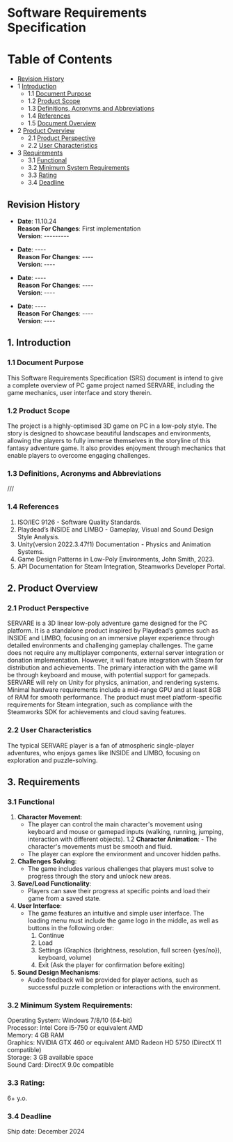 # Software Requirements Specification

Table of Contents
=================
* [Revision History](#revision-history)
* 1 [Introduction](#1-introduction)
  * 1.1 [Document Purpose](#11-document-purpose)
  * 1.2 [Product Scope](#12-product-scope)
  * 1.3 [Definitions, Acronyms and Abbreviations](#13-definitions-acronyms-and-abbreviations)
  * 1.4 [References](#14-references)
  * 1.5 [Document Overview](#15-document-overview)
* 2 [Product Overview](#2-product-overview)
  * 2.1 [Product Perspective](#21-product-perspective)
  * 2.2 [User Characteristics](#24-user-characteristics)
* 3 [Requirements](#3-requirements)
  * 3.1 [Functional](#31-functional)
  * 3.2 [Minimum System Requirements](#32-minimum-system-requirements)
  * 3.3 [Rating](#33-rating)
  * 3.4 [Deadline](#34-deadline)



## Revision History

- **Date**: 11.10.24  
  **Reason For Changes**: First implementation  
  **Version**: ---------  

- **Date**: ----  
  **Reason For Changes**: ----  
  **Version**: ----  

- **Date**: ----  
  **Reason For Changes**: ----  
  **Version**: ----  

- **Date**: ----  
  **Reason For Changes**: ----  
  **Version**: ----  



## 1. Introduction

### 1.1 Document Purpose
This Software Requirements Specification (SRS) document is intend to give a complete overview of PC game project named SERVARE, including the game mechanics, user interface and story therein.

### 1.2 Product Scope
The project is a highly-optimised 3D game on PC in a low-poly style. The story is designed to showcase beautiful landscapes and environments, allowing the players to fully immerse themselves in the storyline of this fantasy adventure game. It also provides enjoyment through mechanics that enable players to overcome engaging challenges.

### 1.3 Definitions, Acronyms and Abbreviations
///

### 1.4 References
1. ISO/IEC 9126 - Software Quality Standards.
2. Playdead’s INSIDE and LIMBO - Gameplay, Visual and Sound Design Style Analysis.
3. Unity(version 2022.3.47f1) Documentation - Physics and Animation Systems.
4. Game Design Patterns in Low-Poly Environments, John Smith, 2023.
5. API Documentation for Steam Integration, Steamworks Developer Portal.



## 2. Product Overview

### 2.1 Product Perspective
SERVARE is a 3D linear low-poly adventure game designed for the PC platform. It is a standalone product inspired by Playdead’s games such as INSIDE and LIMBO, focusing on an immersive player experience through detailed environments and challenging gameplay challenges. The game does not require any multiplayer components, external server integration or donation implementation. However, it will feature integration with Steam for distribution and achievements. The primary interaction with the game will be through keyboard and mouse, with potential support for gamepads. SERVARE will rely on Unity for physics, animation, and rendering systems. Minimal hardware requirements include a mid-range GPU and at least 8GB of RAM for smooth performance. The product must meet platform-specific requirements for Steam integration, such as compliance with the Steamworks SDK for achievements and cloud saving features.

### 2.2 User Characteristics
The typical SERVARE player is a fan of atmospheric single-player adventures, who enjoys games like INSIDE and LIMBO, focusing on exploration and puzzle-solving.



## 3. Requirements

### 3.1 Functional
1. **Character Movement**: 
   - The player can control the main character's movement using keyboard and mouse or gamepad inputs (walking, running, jumping, interaction with different objects).
         1.2 **Character Animation**: 
             - The character's movements must be smooth and fluid.
   - The player can explore the environment and uncover hidden paths.
3. **Challenges Solving**: 
   - The game includes various challenges that players must solve to progress through the story and unlock new areas.
4. **Save/Load Functionality**: 
   - Players can save their progress at specific points and load their game from a saved state.
5. **User Interface**: 
   - The game features an intuitive and simple user interface. The loading menu must include the game logo in the middle, as well as buttons in the following order:
     1) Continue
     2) Load
     3) Settings (Graphics (brightness, resolution, full screen {yes/no}), keyboard, volume)
     4) Exit (Ask the player for confirmation before exiting)
6. **Sound Design Mechanisms**: 
   - Audio feedback will be provided for player actions, such as successful puzzle completion or interactions with the environment.

### 3.2 Minimum System Requirements:
Operating System: Windows 7/8/10 (64-bit)  
Processor: Intel Core i5-750 or equivalent AMD  
Memory: 4 GB RAM  
Graphics: NVIDIA GTX 460 or equivalent AMD Radeon HD 5750 (DirectX 11 compatible)  
Storage: 3 GB available space  
Sound Card: DirectX 9.0c compatible  

### 3.3 Rating: 
6+ y.o.

### 3.4 Deadline
Ship date: December 2024
